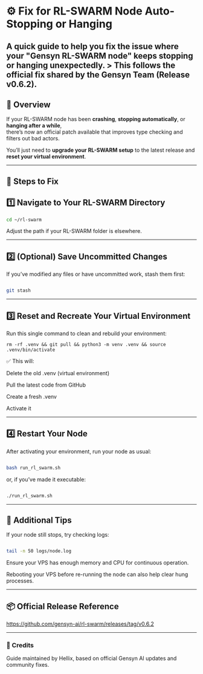 # ⚙️ Fix for RL-SWARM Node Auto-Stopping or Hanging
 A quick guide to help you fix the issue where your  "Gensyn RL-SWARM node"  keeps stopping or hanging unexpectedly.   > This follows the official fix shared by the Gensyn Team (Release v0.6.2).
 ---

## 🧩 Overview

If your RL-SWARM node has been **crashing**, **stopping automatically**, or **hanging after a while**,  
there’s now an official patch available that improves type checking and filters out bad actors.

You’ll just need to **upgrade your RL-SWARM setup** to the latest release and **reset your virtual environment**.

---

## 🚀 Steps to Fix

## 1️⃣ Navigate to Your RL-SWARM Directory
```bash
cd ~/rl-swarm
```
Adjust the path if your RL-SWARM folder is elsewhere.

---

## 2️⃣ (Optional) Save Uncommitted Changes
If you’ve modified any files or have uncommitted work, stash them first:
```bash

git stash
```

---

## 3️⃣ Reset and Recreate Your Virtual Environment
Run this single command to clean and rebuild your environment:
```
rm -rf .venv && git pull && python3 -m venv .venv && source .venv/bin/activate
```
✅ This will:

Delete the old .venv (virtual environment)

Pull the latest code from GitHub

Create a fresh .venv

Activate it

---

## 4️⃣ Restart Your Node
After activating your environment, run your node as usual:
```bash

bash run_rl_swarm.sh
```
or, if you’ve made it executable:
```bash

./run_rl_swarm.sh
```

---

## 🧠 Additional Tips
If your node still stops, try checking logs:
```bash

tail -n 50 logs/node.log
```
Ensure your VPS has enough memory and CPU for continuous operation.

Rebooting your VPS before re-running the node can also help clear hung processes.

---

## 📦 Official Release Reference
https://github.com/gensyn-ai/rl-swarm/releases/tag/v0.6.2

---

### 💬 Credits

Guide maintained by Hellix, based on official Gensyn AI updates and community fixes.





